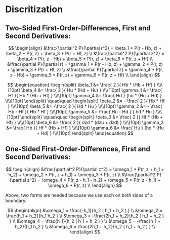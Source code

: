 # Discritization

## Two-Sided First-Order-Differences, First and Second Derivatives:

$$
\begin{align}
&\frac{\partial^2 P}{\partial r^2}  = \beta_1 * P(r - Hb, z) +  \beta_2 * P(r, z) +  \beta_3 * P(r + Hf, z) \\  
&\frac{\partial^2 P}{\partial z^2}  =  \beta_4 * P(r, z - Hb) +  \beta_5 * P(r, z) +  \beta_6 * P(r, z + Hf) \\  
&\frac{\partial P}{\partial r}  = \gamma_1 * P(r - Hb, z) + \gamma_2 * P(r, z)  + \gamma_3 * P(r + Hf, z) \\  
&\frac{\partial P}{\partial z}  = \gamma_4 * P(r, z - Hb) + \gamma_5 * P(r, z)  + \gamma_6 * P(r, z + Hf) \\  
\end{align} 
$$

$$
\begin{equation}
  \begin{split}
    \beta_1 &= \frac{ 2 }{ Hb * (Hb + Hf) } \\\\[10pt]
    \beta_4 &= \frac{ 2 }{ Hu * (Hd + Hu) } \\\\[10pt]
    \gamma_1 &= \frac{ Hf }{ Hb * (Hb + Hf) } \\\\[10pt]
    \gamma_4 &= \frac{ Hd } {hu * (Hu + Hd) } \\\\[10pt]
  \end{split}
\quad\quad
  \begin{split}
    \beta_2 &= - \frac{ 2 }{ Hb * Hf } \\\\[10pt]
    \beta_5 &= -\frac{ 2 }{ Hd * Hu } \\\\[10pt]
    \gamma_2 &= - \frac{ Hb - Hf }{ Hb * Hf } \\\\[10pt]
    \gamma_5 &= \frac{ Hu - Hd } { hd * Hu } \\\\[10pt]
  \end{split}
\quad\quad
\begin{split}
    \beta_3 &= \frac{ 2 }{ Hf * (Hb + Hf) } \\\\[10pt]
    \beta_6 &= \frac{ 2 }{ dzd * (dzu + dzd) } \\\\[10pt]
    \gamma_3 &= \frac{ Hb }{ Hf * (Hb + Hf) } \\\\[10pt]
    \gamma_6 &= \frac{ Hu } {hd * (Hu + Hd) } \\\\[10pt]
\end{split}
\end{equation}
$$

## One-Sided First-Order-Differences, First and Second Derivatives:

$$
\begin{align}
&\frac{\partial^2 P}{\partial z^2}  =  \omega_1 * P(r, z + h_1 + h_2) +  \omega_2 * P(r, z + h_1) +  \omega_3 * P(r, z) \\  
&\frac{\partial^2 P}{\partial z^2}  =  \omega_4 * P(r, z - h_1 - h_2) +  \omega_5 * P(r, z - h_1) +  \omega_6 * P(r, z) \\  
\end{align} 
$$

Above, two forms are needed because we use each on both sides of a boundary. 

$$
\begin{align}
&\omega_1 = \frac{-h_1}{h_2 ( h_1 + h_2 ) } \\  
&\omega_2 = \frac{h_1 + h_2}{h_1 h_2 } \\  
&\omega_3 = -\frac{2h_1 + h_2}{h_2 ( h_1 + h_2 ) } \\  
&\omega_4 = \frac{h_1}{h_2 ( h_1 + h_2 ) } \\  
&\omega_5 = -\frac{h_1 + h_2}{h_1 h_2  } \\  
&\omega_6 = \frac{2h_1 + h_2}{h_2 ( h_1 + h_2 ) } \\  
\end{align} 
$$
